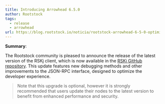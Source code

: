 ```yaml
---
title: Introducing Arrowhead 6.5.0
author: Rootstock
tags:
  - release
  - arrowhead
url: https://blog.rootstock.io/noticia/rootstock-arrowhead-6-5-0-optimizing-developer-experience/
---
```


**Summary**:

The Rootstock community is pleased to announce the release of the latest version of the RSKj client, which is now available in the [RSKj GitHub repository](https://github.com/rsksmart/rskj/releases/tag/ARROWHEAD-6.5.0). This update features new debugging methods and other improvements to the JSON-RPC interface, designed to optimize the developer experience.

> Note that this upgrade is optional, however it is strongly recommended that users update their nodes to the latest version to benefit from enhanced performance and security.